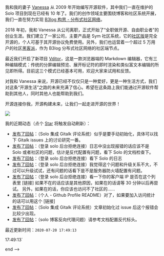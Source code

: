 我和我的妻子 [Vanessa](https://github.com/Vanessa219) 从 2009 年开始编写开源软件，其中我们一直在维护的 Solo 项目到现在已经有 10 年了。我们的创作领域主要围绕博客和社区系统开展，我们一直在努力实现 [B3log 构思 - 分布式社区网络](https://hacpai.com/article/1546941897596)。

2018 年初，我和 Vanessa 从公司离职，正式开始了“全职做开源、自由职业者”的创业生涯。我们建立了一家公司，主要产品是 Sym 社区系统，它的[社区版](https://github.com/88250/symphony)是完全开源的，个人可基于其开源协议免费使用。另外，我们也运营着一个超过 5 万用户的社区[黑客派](https://hacpai.com)，作为 B3log 分布式社区网络的社区端节点。

最近我们开启了新项目 [Vditor](https://github.com/Vanessa219/vditor)，这是一款浏览器端的 Markdown 编辑器，它有三种编辑模式：传统的分屏编辑预览、展开标记符的即时渲染和类似富文本编辑的所见即所得。目前这三个模式已经基本可用，欢迎大家来试用和反馈。

对我和 Vanessa 来说，开源已经不仅仅只是一种爱好，更是一种生活方式，我们对这条“开源生活”之路的未来充满了信心。希望在这条路上我们能通过开源软件帮助到其他人，同时其他人也能帮助到我们。

开源连接你我，开源构建未来，让我们一起走进开源的世界！

<a title="Hits" target="_blank" href="https://github.com/88250/88250"><img src="https://hits.b3log.org/88250/88250.svg"></a>

我的近期动态（点个 [Star](https://github.com/88250/88250) 将触发自动刷新）：

<!--events start -->

* [发布了回帖](https://hacpai.com/article/1594988019287/comment/1595234799824#comments)：（Solo 集成 Gitalk 评论系统）似乎是要手动初始化，具体可以找下 Gitalk issues 上的讨论研究一番。
* [发布了回帖](https://hacpai.com/article/1595226963494/comment/1595231314445#comments)：（登录 solo 后台拒绝连接）日志中没出现报错的话应该不是 Solo 或者社区的问题，估计是反代配置有问题，看下 Solo 的文档检查下。
* [发布了回帖](https://hacpai.com/article/1595226963494/comment/1595229962617#comments)：（登录 solo 后台拒绝连接）看下 Solo 的日志
* [发布了回帖](https://hacpai.com/article/1595226963494/comment/1595228355672#comments)：（登录 solo 后台拒绝连接）我觉得这个问题和升级关系不大，不过可以升级试试，还有问题的话看下是不是服务器防火墙配置有问题。
* [发布了回帖](https://hacpai.com/article/1595226963494/comment/1595227359814#comments)：（登录 solo 后台拒绝连接）看一下你的客户端 IP 是否在这个列表里 [链接] 如果不在的话应该是其他原因，如果在的话请等 30 分钟以后再尝试。 另外，如果在的话，你应该也访问不了社区的……
* [发布了回帖](https://hacpai.com/article/1595075885588/comment/1595219245413#comments)：（个人 - Github Profile README）对了，如果要加入访问统计的话可以用这个 [链接]
* [发布了回帖](https://hacpai.com/article/1594988019287/comment/1595210025827#comments)：（Solo 集成 Gitalk 评论系统）文章初始化过 issue 后这个报错会比较少出现。
* [发布了回帖](https://hacpai.com/article/1595199875500/comment/1595203251435#comments)：（solo 博客反向代理问题）请参考文档配置反代标头。

最近更新时间：`2020-07-20 17:49:13`

17:49:13`

end -->
